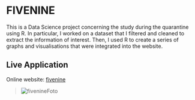 # FIVENINE
This is a Data Science project concerning the study during the quarantine using R. In particular, I worked on a dataset that I filtered and cleaned to extract the information of interest. Then, I used R to create a series of graphs and visualisations that were integrated into the website.

## Live Application
Online website: [fivenine](https://anouarelkihal.github.io/fivenine/)
> ![fivenineFoto](https://user-images.githubusercontent.com/68613907/229176625-4a84021b-7425-4c77-8106-2a0435e75a93.png)


